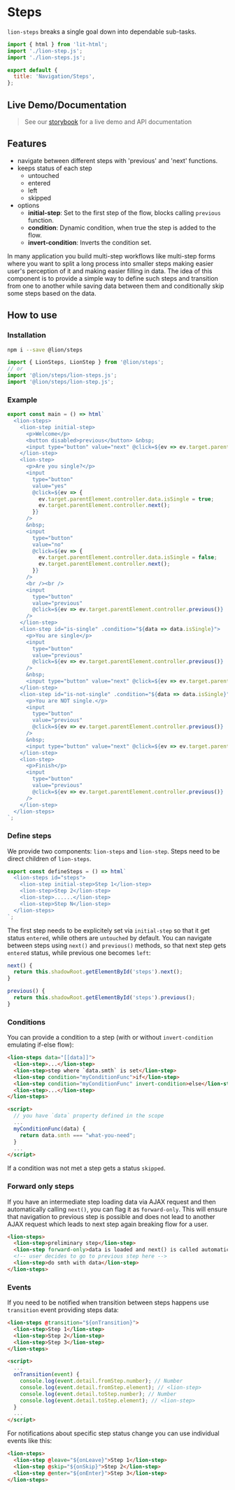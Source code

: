 # Steps

`lion-steps` breaks a single goal down into dependable sub-tasks.

```js script
import { html } from 'lit-html';
import './lion-step.js';
import './lion-steps.js';

export default {
  title: 'Navigation/Steps',
};
```

## Live Demo/Documentation

> See our [storybook](http://lion-web-components.netlify.com/?path=/docs/steps-steps) for a live demo and API documentation

## Features

- navigate between different steps with 'previous' and 'next' functions.
- keeps status of each step
  - untouched
  - entered
  - left
  - skipped
- options
  - **initial-step**: Set to the first step of the flow, blocks calling `previous` function.
  - **condition**: Dynamic condition, when true the step is added to the flow.
  - **invert-condition**: Inverts the condition set.

In many application you build multi-step workflows like multi-step forms where you want to split a long process into smaller steps making easier user's perception of it and making easier filling in data. The idea of this component is to provide a simple way to define such steps and transition from one to another while saving data between them and conditionally skip some steps based on the data.

## How to use

### Installation

```bash
npm i --save @lion/steps
```

```js
import { LionSteps, LionStep } from '@lion/steps';
// or
import '@lion/steps/lion-steps.js';
import '@lion/steps/lion-step.js';
```

### Example

```js story
export const main = () => html`
  <lion-steps>
    <lion-step initial-step>
      <p>Welcome</p>
      <button disabled>previous</button> &nbsp;
      <input type="button" value="next" @click=${ev => ev.target.parentElement.controller.next()} />
    </lion-step>
    <lion-step>
      <p>Are you single?</p>
      <input
        type="button"
        value="yes"
        @click=${ev => {
          ev.target.parentElement.controller.data.isSingle = true;
          ev.target.parentElement.controller.next();
        }}
      />
      &nbsp;
      <input
        type="button"
        value="no"
        @click=${ev => {
          ev.target.parentElement.controller.data.isSingle = false;
          ev.target.parentElement.controller.next();
        }}
      />
      <br /><br />
      <input
        type="button"
        value="previous"
        @click=${ev => ev.target.parentElement.controller.previous()}
      />
    </lion-step>
    <lion-step id="is-single" .condition="${data => data.isSingle}">
      <p>You are single</p>
      <input
        type="button"
        value="previous"
        @click=${ev => ev.target.parentElement.controller.previous()}
      />
      &nbsp;
      <input type="button" value="next" @click=${ev => ev.target.parentElement.controller.next()} />
    </lion-step>
    <lion-step id="is-not-single" .condition="${data => data.isSingle}" invert-condition>
      <p>You are NOT single.</p>
      <input
        type="button"
        value="previous"
        @click=${ev => ev.target.parentElement.controller.previous()}
      />
      &nbsp;
      <input type="button" value="next" @click=${ev => ev.target.parentElement.controller.next()} />
    </lion-step>
    <lion-step>
      <p>Finish</p>
      <input
        type="button"
        value="previous"
        @click=${ev => ev.target.parentElement.controller.previous()}
      />
    </lion-step>
  </lion-steps>
`;
```

### Define steps

We provide two components: `lion-steps` and `lion-step`. Steps need to be direct children of `lion-steps`.

```js preview-story
export const defineSteps = () => html`
  <lion-steps id="steps">
    <lion-step initial-step>Step 1</lion-step>
    <lion-step>Step 2</lion-step>
    <lion-step>......</lion-step>
    <lion-step>Step N</lion-step>
  </lion-steps>
`;
```

The first step needs to be explicitely set via `initial-step` so that it get status `entered`, while others are `untouched` by default. You can navigate between steps using `next()` and `previous()` methods, so that next step gets `entered` status, while previous one becomes `left`:

```js
next() {
  return this.shadowRoot.getElementById('steps').next();
}

previous() {
  return this.shadowRoot.getElementById('steps').previous();
}
```

### Conditions

You can provide a condition to a step (with or without `invert-condition` emulating if-else flow):

```html
<lion-steps data="[[data]]">
  <lion-step>...</lion-step>
  <lion-step>step where `data.smth` is set</lion-step>
  <lion-step condition="myConditionFunc">if</lion-step>
  <lion-step condition="myConditionFunc" invert-condition>else</lion-step>
  <lion-step>...</lion-step>
</lion-steps>

<script>
  // you have `data` property defined in the scope
  ...
  myConditionFunc(data) {
    return data.smth === "what-you-need";
  }
  ...
</script>
```

If a condition was not met a step gets a status `skipped`.

### Forward only steps

If you have an intermediate step loading data via AJAX request and then automatically calling `next()`, you can flag it as `forward-only`. This will ensure that navigation to previous step is possible and does not lead to another AJAX request which leads to next step again breaking flow for a user.

```html
<lion-steps>
  <lion-step>preliminary step</lion-step>
  <lion-step forward-only>data is loaded and next() is called automatically afterwards</lion-step>
  <!-- user decides to go to previous step here -->
  <lion-step>do smth with data</lion-step>
</lion-steps>
```

### Events

If you need to be notified when transition between steps happens use `transition` event providing steps data:

```html
<lion-steps @transition="${onTransition}">
  <lion-step>Step 1</lion-step>
  <lion-step>Step 2</lion-step>
  <lion-step>Step 3</lion-step>
</lion-steps>

<script>
  ...
  onTransition(event) {
    console.log(event.detail.fromStep.number); // Number
    console.log(event.detail.fromStep.element); // <lion-step>
    console.log(event.detail.toStep.number); // Number
    console.log(event.detail.toStep.element); // <lion-step>
  }
  ...
</script>
```

For notifications about specific step status change you can use individual events like this:

```html
<lion-steps>
  <lion-step @leave="${onLeave}">Step 1</lion-step>
  <lion-step @skip="${onSkip}">Step 2</lion-step>
  <lion-step @enter="${onEnter}">Step 3</lion-step>
</lion-steps>
```
